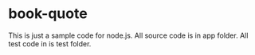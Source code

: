 book-quote
==========
This is just a sample code for node.js. 
All source code is in app folder.
All test code in is test folder. 
